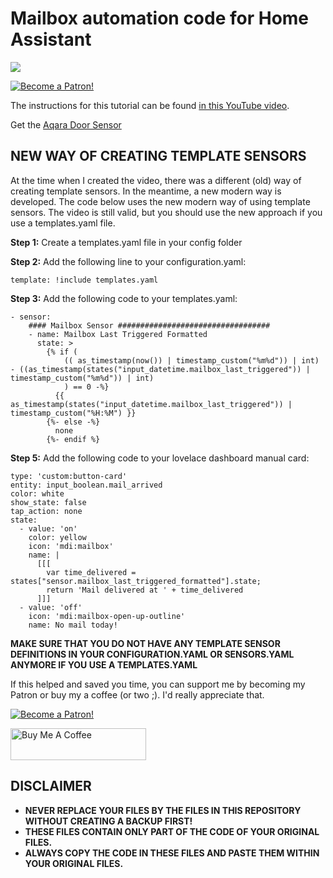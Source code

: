 # Mailbox automation code for Home Assistant

<a href="https://www.youtube.com/watch?v=-4KGdPh6ur0" target="_blank"><img src="https://github.com/smarthomejunkie/Home-Assistant-Tutorials/blob/master/Mailbox-Automation/Youve-Got-Mail-In-Home-Assistant-thumb.png?raw=true"></a>

<a href="https://www.patreon.com/bePatron?u=50155158" target="_blank"><img src="https://github.com/smarthomejunkie/Home-Assistant-Tutorials/blob/master/become-a-patron.png?raw=true" alt="Become a Patron!"></a>

The instructions for this tutorial can be found [in this YouTube video](https://www.youtube.com/watch?v=-4KGdPh6ur0).

Get the [Aqara Door Sensor](https://s.click.aliexpress.com/e/_A26g2H)

## NEW WAY OF CREATING TEMPLATE SENSORS
At the time when I created the video, there was a different (old) way of creating template sensors. In the meantime, a new modern way is developed. The code below uses the new modern way of using template sensors. The video is still valid, but you should use the new approach if you use a templates.yaml file.

**Step 1:** Create a templates.yaml file in your config folder

**Step 2:** Add the following line to your configuration.yaml:

```
template: !include templates.yaml
```
**Step 3:** Add the following code to your templates.yaml:

```
- sensor:
    #### Mailbox Sensor ##################################
    - name: Mailbox Last Triggered Formatted
      state: >
        {% if (
            (( as_timestamp(now()) | timestamp_custom("%m%d")) | int) - ((as_timestamp(states("input_datetime.mailbox_last_triggered")) | timestamp_custom("%m%d")) | int)
            ) == 0 -%}
          {{ as_timestamp(states("input_datetime.mailbox_last_triggered")) | timestamp_custom("%H:%M") }}
        {%- else -%}
          none
        {%- endif %}
```
**Step 5:** Add the following code to your lovelace dashboard manual card:

```
type: 'custom:button-card'
entity: input_boolean.mail_arrived
color: white
show_state: false
tap_action: none
state:
  - value: 'on'
    color: yellow
    icon: 'mdi:mailbox'
    name: |
      [[[
        var time_delivered = states["sensor.mailbox_last_triggered_formatted"].state;
        return 'Mail delivered at ' + time_delivered 
      ]]]
  - value: 'off'
    icon: 'mdi:mailbox-open-up-outline'
    name: No mail today!
```

**MAKE SURE THAT YOU DO NOT HAVE ANY TEMPLATE SENSOR DEFINITIONS IN YOUR CONFIGURATION.YAML OR SENSORS.YAML ANYMORE IF YOU USE A TEMPLATES.YAML**

If this helped and saved you time, you can support me by becoming my Patron or buy my a coffee (or two ;). I'd really appreciate that.

<a href="https://www.patreon.com/bePatron?u=50155158" target="_blank"><img src="https://github.com/smarthomejunkie/Home-Assistant-Tutorials/blob/master/become-a-patron.png?raw=true" alt="Become a Patron!"></a>

<a href="https://www.buymeacoffee.com/smarthomejunkie" target="_blank"><img src="https://cdn.buymeacoffee.com/buttons/default-blue.png" alt="Buy Me A Coffee" height="51" width="217" ></a>

## DISCLAIMER
* **NEVER REPLACE YOUR FILES BY THE FILES IN THIS REPOSITORY WITHOUT CREATING A BACKUP FIRST!**
* **THESE FILES CONTAIN ONLY PART OF THE CODE OF YOUR ORIGINAL FILES.**
* **ALWAYS COPY THE CODE IN THESE FILES AND PASTE THEM WITHIN YOUR ORIGINAL FILES.**
